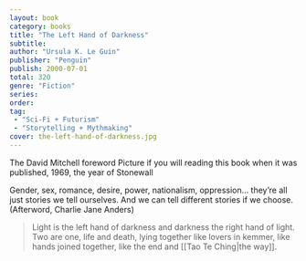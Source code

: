 ```yaml
---
layout: book
category: books
title: "The Left Hand of Darkness"
subtitle: 
author: "Ursula K. Le Guin"
publisher: "Penguin"
publish: 2000-07-01
total: 320
genre: "Fiction"
series:
order:
tag: 
 - "Sci-Fi + Futurism"
 - "Storytelling + Mythmaking"
cover: the-left-hand-of-darkness.jpg
---
```


The David Mitchell foreword 
Picture if you will reading this book when it was published, 1969, the year of Stonewall

Gender, sex, romance, desire, power, nationalism, oppression… they’re all just stories we tell ourselves. And we can tell different stories if we choose. (Afterword, Charlie Jane Anders)

> Light is the left hand of darkness 
> and darkness the right hand of light.  
> Two are one, life and death, lying 
> together like lovers in kemmer, 
> like hands joined together, 
> like the end and [[Tao Te Ching|the way]]. 
